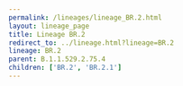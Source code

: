 ```yaml
---
permalink: /lineages/lineage_BR.2.html
layout: lineage_page
title: Lineage BR.2
redirect_to: ../lineage.html?lineage=BR.2
lineage: BR.2
parent: B.1.1.529.2.75.4
children: ['BR.2', 'BR.2.1']
---
```

